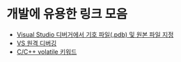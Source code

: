 ﻿# 개발에 유용한 링크 모음

* [Visual Studio 디버거에서 기호 파일(.pdb) 및 원본 파일 지정](https://msdn.microsoft.com/ko-kr/library/ms241613.aspx)
* [VS 원격 디버깅](https://msdn.microsoft.com/ko-kr/library/y7f5zaaa.aspx)
* [C/C++ volatile 키워드](http://skyul.tistory.com/337)
